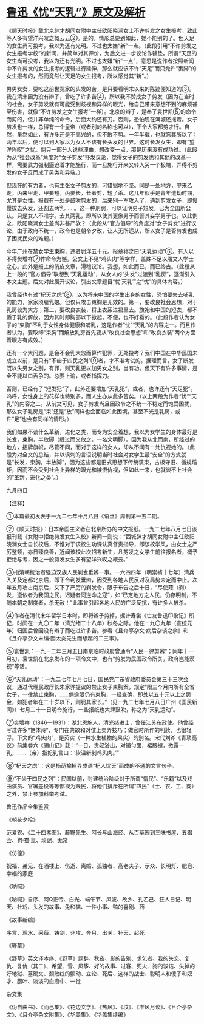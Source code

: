 # [鲁迅《忧“天乳”》原文及解析](https://www.vrrw.net/wx/7781.html)

《顺天时报》载北京辟才胡同女附中主任欧阳晓澜女士不许剪发之女生报考，致此等人多有望洋兴叹之概云云②。是的，情形总要到如此，她不能别的了。但天足的女生尚可投考，我以为还有光明。不过也太嫌“新”一点。（此段引用“不许剪发之女生报考学校”的新闻，并简单对其评价，为后文进一步议论作铺垫。所谓“天足的女生尚可投考，我以为还有光明。不过也太嫌“新”一点”，意思是说作者按照新闻中不许剪发的女生报考的逻辑进行延伸，那么就应该不许“天足”而只允许“裹脚”的女生报考的，然而竟然让天足的女生报考，所以感觉其“新”。）



男男女女，要吃这前世冤家的头发的苦，是只要看明末以来的陈迹便知道的③。我在清末因为没有辫子，曾吃了许多苦④，所以我不赞成女子剪发（因为在当时的社会，女子剪发就有可能受到歧视和异样的眼光，给自己带来意想不到的麻烦甚至伤害，就像“不许剪发之女生报考”一样）。北京的辫子，是奉了袁世凯⑤的命令而剪的，但并非单纯的命令，后面大约还有刀。否则，恐怕现在满城还拖着。女子剪发也一样，总得有一个皇帝（或者别的名称也可以），下令大家都剪才行。自然，虽然如此，有许多还是不高兴的，但不敢不剪。一年半载，也就忘其所以了；两年以后，便可以到大家以为女人不该有长头发的世界。这时长发女生，即有“望洋兴叹”之忧。倘只一部分人说些理由，想改变一点，那是历来没有成功过。（此段为从“社会改革”角度对“女子剪发”抒发议论，觉得女子的剪发也和其他的改革一样，需要武力强制逼迫着才能施行，而一旦施行开来又转入另一个极端，弄得不剪发的女子反而成了另类和异端。）

但现在的有力者，也有主张女子剪发的，可惜据地不坚。同是一处地方，甲来乙走，丙来甲走，甲要短，丙要长，长者剪，短了杀。这几年似乎是青年遭劫时期，尤其是女性。报载有一处是鼓吹剪发的，后来别一军攻入了，遇到剪发女子，即慢慢拔去头发，还割去两乳……。这一种刑罚，可以证明男子短发，已为全国所公认。只是女人不准学。去其两乳，即所以使其更像男子而警其妄学男子也。以此例之，欧阳晓澜女士盖尚非甚严欤？（此段从“官方倡导”的角度对“女子剪发”进行议论，由于政府不统一，政令也是朝令夕改，让人无所适从，所以女子是否剪发也成了困扰民众的难题。）

今年广州在禁女学生束胸，违者罚洋五十元。报章称之曰“天乳运动”⑥。有人以不得樊增祥⑦作命令为憾。公文上不见“鸡头肉”等字样，盖殊不足以餍文人学士之心。此外是报上的俏皮文章，滑稽议论。我想，如此而已，而已终古。（此段从上一段的“官方倡导”联想到“天乳运动”，从女人的“头发”过渡到“乳房”，逐渐引入本文主题。后文对此展开议论，引出文章题目“忧‘天乳’”之“忧”的具体内容。）

我曾经也有过“杞天之虑”⑧，以为将来中国的学生出身的女性，恐怕要失去哺乳的能力，家家须雇乳娘。但仅只攻击束胸是无效的。第一，要改良社会思想，对于乳房较为大方；第二，要改良衣装，将上衣系进裙里去。旗袍和中国的短衣，都不适于乳的解放，因为其时即胸部以下掀起，不便，也不好看的。（此段作者认为女子的“束胸”不利于女性身体健康和哺乳，这是作者“忧”“天乳”的内容之一。而且作者认为，要取缔“束胸”而解放乳房首先要从“改良社会思想”和“改良衣装”两个方面着眼方有成效。）

还有一个大问题，是会不会乳大忽而算作犯罪，无处投考？我们中国在中华民国未成立以前，是只有“不齿于四民之列”⑨者，才不准考试的。据理而言，女子断发既以失男女之别，有罪，则天乳更以加男女之别，当有功。但天下有许多事情，是全不能以口舌争的。总要上谕，或者指挥刀。

否则，已经有了“短发犯”了，此外还要增加“天乳犯”，或者，也许还有“天足犯”。呜呼，女性身上的花样也特别多，而人生亦从此多苦矣。（以上两段为作者“忧”“天乳”的内容之二。从前文可见，女子剪发尚且因政令之不统一不稳定而饱受困扰，那么女子乳房是“束”还是“放”同样也会面临如此困境，甚至不光是乳房，或许“足”也会有同样的情形。）

我们如果不谈什么革新，进化之类，而专为安全着想，我以为女学生的身体最好是长发，束胸，半放脚（缠过而又放之，一名文明脚）。因为我从北而南，所经过的地方，招牌旗帜，尽管不同，而对于这样的女人，却从不闻有一处仇视她的。（此段为对全文的总结，并以讽刺的言语说明当时社会对女学生最“安全”的方式就是“长发，束胸，半放脚”，因为这些都是旧式思想下传统装束，古板守旧、循规蹈矩，因而不会受到社会上异样的眼光和嫉恨仇视，但如此一来，也就谈不上社会的“革新，进化之类”。）

九月四日





【注释】

①本篇最初发表于一九二七年十月八日《语丝》周刊第一五二期。

②《顺天时报》：日本帝国主义者在北京所办的中文报纸。一九二七年八月七日该报刊载《女附中拒绝剪发女生入校》新闻一则说：“西城辟才胡同女附中主任欧阳晓澜女士自长校后，不惟对于该校生功课认真督责指导，即该校学风，由女士之严厉整顿，亦日臻良善，近闻该校此次招考新生，凡剪发之女学生前往报名者，概予拒绝与考，因之一般剪发女生多有望洋兴叹之概云。”

③指清朝统治者强迫汉族人民剃发垂辫一事。一六四四年（明崇祯十七年）清兵入关及定都北京后，即下令剃发垂辫，因受到各地人民反对及局势未定而中止。次年五月攻占南京后，又下了严厉的剃发令，限于布告之后十日，“尽使薙（剃）发，遵依者为我国之民，迟疑者同逆命之寇”，如“已定地方之人民，仍存明制，不随本朝之制度者，杀无赦！”此事曾引起各地人民的广泛反抗，有许多人被杀。

④作者在清代末年留学日本时，即将辫子剪掉，据许寿裳《亡友鲁迅印象记》所记，时间在一九〇二年（清光绪二十八年）秋冬之际。他在一九〇九年（宣统元年）归国后曾因没有辫子而吃过许多苦。参看《且介亭杂文·病后杂谈之余》和《且介亭杂文末编·因太炎先生而想起的二三事》。

⑤袁世凯：一九一二年三月五日南京临时政府曾通令“人民一律剪辫”；同年十一月初，袁世凯在北京发布的一项令文中，也有“剪发为民国政令所关，政府岂能漠视”等话。

⑥“天乳运动”：一九二七年七月七日，国民党广东省政府委员会第三十三次会议，通过代理民政厅长朱家骅提议的禁止女子束胸案，规定“限三个月内所有全省女子，一律禁止束胸，……倘逾限仍有束胸，一经查确，即处以五十元以上之罚金，如犯者年在二十岁以下，则罚其家长。”（见一九二七年七月八日广州《国民新闻》）七月二十一日明令施行，一些报纸也大肆鼓吹，称之为“天乳运动”。

⑦樊增祥（1846—1931）：湖北恩施人，清光绪进士，曾任江苏布政使。他曾经写过许多“艳体诗”，专门在典故和对仗上卖弄技巧；做官时所作的判牍，也很轻浮。下文的“鸡头肉”，是芡实（一种水生植物的果实）的别名。宋代刘斧《青琐高议》前集卷六《骊山记》载：“一日，贵妃浴出，对镜匀面，裙腰褪，微露一乳，……（帝）指妃乳言曰：‘软温新剥鸡头肉。’”

⑧“杞天之虑”：这是杨荫榆掉弄成语“杞人忧天”而成的不通的文言句子。

⑨“不齿于四民之列”：民国以前，封建统治阶级对于所谓“惰民”、“乐籍”以及戏曲演员、官署差役等等都视为贱民，将他们排斥在所谓“四民”（士、农、工、商）之外，禁止参加科举考试。

鲁迅作品全集鉴赏

《朝花夕拾》

范爱农、《二十四孝图》、藤野先生、阿长与山海经、从百草园到三味书屋、五猖会、狗·猫·鼠、琐记、无常

《仿徨》

祝福、弟兄、在酒楼上、伤逝、离婚、孤独者、高老夫子、示众、长明灯、肥皂、幸福的家庭

《呐喊》

《呐喊》自序、阿Q正传、白光、端午节、风波、故乡、孔乙己、狂人日记、明天、社戏、头发的故事、兔和猫、一件小事、鸭的喜剧、药

《故事新编》

序言、理水、采薇、铸剑、非攻、奔月、出关、补天、起死

《野草》

《野草》英文译本序、《野草》题辞、秋夜、影的告别、求乞者、我的失恋、复仇、复仇〔其二〕、希望、雪、风筝、好的故事、过客、死火、狗的驳诘、失掉的好地狱、墓碣文、颓败线的颤动、立论、死后、这样的战士、聪明人和傻子和奴才、腊叶、淡淡的血痕中、一觉

杂文集

《伪自由书》、《而己集》、《花边文学》、《热风》、《坟》、《准风月谈》、《且介亭杂文》、《且介亭杂文附集》、《华盖集》、《华盖集续编》

